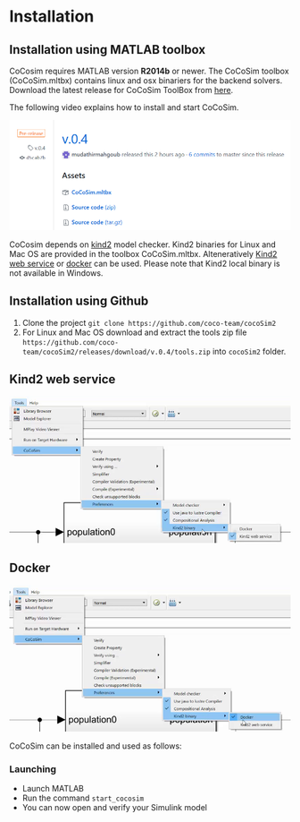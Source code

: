 # Installation

## Installation using MATLAB toolbox

CoCosim requires MATLAB version **R2014b** or newer. The CoCoSim toolbox (CoCoSim.mltbx) contains linux and osx binariers for the backend solvers. Download the latest release  for CoCoSim ToolBox from [here](https://github.com/coco-team/cocoSim2/releases). 

The following video explains how to install and start CoCoSim. 

[![Installation](https://github.com/coco-team/cocoSim2/blob/master/doc/videos/installation.png)](https://coco-team.github.io/cocosim/videos/installation.mp4)

CoCosim depends on [kind2](https://github.com/kind2-mc/kind2) model checker. Kind2 binaries for Linux and Mac OS are provided in the toolbox CoCoSim.mltbx. Alteneratively [Kind2 web service](#kind2-web-service) or [docker](#docker) can be used. Please note that Kind2 local binary is not available in Windows. 

## Installation using Github

1. Clone the project ```git clone https://github.com/coco-team/cocoSim2```
2. For Linux and Mac OS download and extract the tools zip file ```https://github.com/coco-team/cocoSim2/releases/download/v.0.4/tools.zip``` into ```cocoSim2``` folder.

## Kind2 web service


[![Kind2 web service](https://github.com/coco-team/cocoSim2/blob/master/doc/videos/kind2WebService.PNG)](https://coco-team.github.io/cocosim/videos/kind2WebService.mp4)

## Docker

[![Docker](https://github.com/coco-team/cocoSim2/blob/master/doc/videos/docker.PNG)](https://coco-team.github.io/cocosim/videos/docker.mp4)

CoCoSim can be installed and used as follows:


### Launching

+ Launch MATLAB
+ Run the command ```start_cocosim```
+ You can now open and verify your Simulink model

